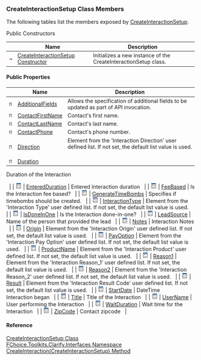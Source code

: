 ﻿### CreateInteractionSetup Class Members

The following tables list the members exposed by [CreateInteractionSetup](FChoice.Toolkits.Clarify~FChoice.Toolkits.Clarify.Interfaces.CreateInteractionSetup.md).

Public Constructors

|   | Name | Description |
| --- | --- | --- |
| ![Public Constructor](dotnetimages/publicConstructor.png) | [CreateInteractionSetup Constructor](FChoice.Toolkits.Clarify~FChoice.Toolkits.Clarify.Interfaces.CreateInteractionSetup~_ctor.md) | Initializes a new instance of the CreateInteractionSetup class.   |



#### Public Properties

|   | Name | Description |
| --- | --- | --- |
| ![Public Property](dotnetimages/publicProperty.png) | [AdditionalFields](FChoice.Toolkits.Clarify~FChoice.Toolkits.Clarify.Interfaces.CreateInteractionSetup~AdditionalFields.md) | Allows the specification of additional fields to be updated as part of API invocation.   |
| ![Public Property](dotnetimages/publicProperty.png) | [ContactFirstName](FChoice.Toolkits.Clarify~FChoice.Toolkits.Clarify.Interfaces.CreateInteractionSetup~ContactFirstName.md) | Contact's first name.   |
| ![Public Property](dotnetimages/publicProperty.png) | [ContactLastName](FChoice.Toolkits.Clarify~FChoice.Toolkits.Clarify.Interfaces.CreateInteractionSetup~ContactLastName.md) | Contact's last name.   |
| ![Public Property](dotnetimages/publicProperty.png) | [ContactPhone](FChoice.Toolkits.Clarify~FChoice.Toolkits.Clarify.Interfaces.CreateInteractionSetup~ContactPhone.md) | Contact's phone number.   |
| ![Public Property](dotnetimages/publicProperty.png) | [Direction](FChoice.Toolkits.Clarify~FChoice.Toolkits.Clarify.Interfaces.CreateInteractionSetup~Direction.md) | Element from the 'Interaction Direction' user defined list. If not set, the default list value is used.   |
| ![Public Property](dotnetimages/publicProperty.png) | [Duration](FChoice.Toolkits.Clarify~FChoice.Toolkits.Clarify.Interfaces.CreateInteractionSetup~Duration.md) | 
Duration of the Interaction

  |
| ![Public Property](dotnetimages/publicProperty.png) | [EnteredDuration](FChoice.Toolkits.Clarify~FChoice.Toolkits.Clarify.Interfaces.CreateInteractionSetup~EnteredDuration.md) | Entered Interaction duration   |
| ![Public Property](dotnetimages/publicProperty.png) | [FeeBased](FChoice.Toolkits.Clarify~FChoice.Toolkits.Clarify.Interfaces.CreateInteractionSetup~FeeBased.md) | Is the Interaction fee based?   |
| ![Public Property](dotnetimages/publicProperty.png) | [GenerateTimeBombs](FChoice.Toolkits.Clarify~FChoice.Toolkits.Clarify.Interfaces.CreateInteractionSetup~GenerateTimeBombs.md) | Specifies if timebombs should be created.   |
| ![Public Property](dotnetimages/publicProperty.png) | [InteractionType](FChoice.Toolkits.Clarify~FChoice.Toolkits.Clarify.Interfaces.CreateInteractionSetup~InteractionType.md) | Element from the 'Interaction Type' user defined list. If not set, the default list value is used.   |
| ![Public Property](dotnetimages/publicProperty.png) | [IsDoneInOne](FChoice.Toolkits.Clarify~FChoice.Toolkits.Clarify.Interfaces.CreateInteractionSetup~IsDoneInOne.md) | Is the Interaction done-in-one?   |
| ![Public Property](dotnetimages/publicProperty.png) | [LeadSource](FChoice.Toolkits.Clarify~FChoice.Toolkits.Clarify.Interfaces.CreateInteractionSetup~LeadSource.md) | Name of the person that provided the lead   |
| ![Public Property](dotnetimages/publicProperty.png) | [Notes](FChoice.Toolkits.Clarify~FChoice.Toolkits.Clarify.Interfaces.CreateInteractionSetup~Notes.md) | Interaction Notes   |
| ![Public Property](dotnetimages/publicProperty.png) | [Origin](FChoice.Toolkits.Clarify~FChoice.Toolkits.Clarify.Interfaces.CreateInteractionSetup~Origin.md) | Element from the 'Interaction Origin' user defined list. If not set, the default list value is used.   |
| ![Public Property](dotnetimages/publicProperty.png) | [PayOption](FChoice.Toolkits.Clarify~FChoice.Toolkits.Clarify.Interfaces.CreateInteractionSetup~PayOption.md) | Element from the 'Interaction Pay Option' user defined list. If not set, the default list value is used.   |
| ![Public Property](dotnetimages/publicProperty.png) | [ProductName](FChoice.Toolkits.Clarify~FChoice.Toolkits.Clarify.Interfaces.CreateInteractionSetup~ProductName.md) | Element from the 'Interaction Product' user defined list. If not set, the default list value is used.   |
| ![Public Property](dotnetimages/publicProperty.png) | [Reason1](FChoice.Toolkits.Clarify~FChoice.Toolkits.Clarify.Interfaces.CreateInteractionSetup~Reason1.md) | Element from the 'Interaction Reason_1' user defined list. If not set, the default list value is used.   |
| ![Public Property](dotnetimages/publicProperty.png) | [Reason2](FChoice.Toolkits.Clarify~FChoice.Toolkits.Clarify.Interfaces.CreateInteractionSetup~Reason2.md) | Element from the 'Interaction Reason_2' user defined list. If not set, the default list value is used.   |
| ![Public Property](dotnetimages/publicProperty.png) | [Result](FChoice.Toolkits.Clarify~FChoice.Toolkits.Clarify.Interfaces.CreateInteractionSetup~Result.md) | Element from the 'Interaction Result Code' user defined list. If not set, the default list value is used.   |
| ![Public Property](dotnetimages/publicProperty.png) | [StartDate](FChoice.Toolkits.Clarify~FChoice.Toolkits.Clarify.Interfaces.CreateInteractionSetup~StartDate.md) | DateTime Interaction began   |
| ![Public Property](dotnetimages/publicProperty.png) | [Title](FChoice.Toolkits.Clarify~FChoice.Toolkits.Clarify.Interfaces.CreateInteractionSetup~Title.md) | Title of the Interaction   |
| ![Public Property](dotnetimages/publicProperty.png) | [UserName](FChoice.Toolkits.Clarify~FChoice.Toolkits.Clarify.Interfaces.CreateInteractionSetup~UserName.md) | User performing the Interaction   |
| ![Public Property](dotnetimages/publicProperty.png) | [WaitDuration](FChoice.Toolkits.Clarify~FChoice.Toolkits.Clarify.Interfaces.CreateInteractionSetup~WaitDuration.md) | Wait time for the Interaction   |
| ![Public Property](dotnetimages/publicProperty.png) | [ZipCode](FChoice.Toolkits.Clarify~FChoice.Toolkits.Clarify.Interfaces.CreateInteractionSetup~ZipCode.md) | Contact zipcode   |





#### Reference

[CreateInteractionSetup Class](FChoice.Toolkits.Clarify~FChoice.Toolkits.Clarify.Interfaces.CreateInteractionSetup.md)  
[FChoice.Toolkits.Clarify.Interfaces Namespace](FChoice.Toolkits.Clarify~FChoice.Toolkits.Clarify.Interfaces_namespace.md)  
[CreateInteraction(CreateInteractionSetup) Method](FChoice.Toolkits.Clarify~FChoice.Toolkits.Clarify.Interfaces.InterfacesToolkit~CreateInteraction(CreateInteractionSetup).md)